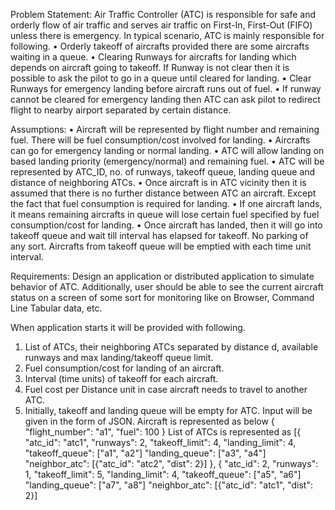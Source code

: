Problem Statement: Air Traffic Controller (ATC) is responsible for safe and orderly flow of air traffic and serves air traffic on First-In, First-Out (FIFO) unless there is emergency. 
In typical scenario, ATC is mainly responsible for following.
• Orderly takeoff of aircrafts provided there are some aircrafts waiting in a queue.
• Clearing Runways for aircrafts for landing which depends on aircraft going to takeoff. If Runway is not clear then it is possible to ask the pilot to go in a queue until cleared for landing.
• Clear Runways for emergency landing before aircraft runs out of fuel.
• If runway cannot be cleared for emergency landing then ATC can ask pilot to redirect flight to nearby airport separated by certain distance.

Assumptions:
• Aircraft will be represented by flight number and remaining fuel. There will be fuel consumption/cost involved for landing. 
• Aircrafts can go for emergency landing or normal landing.
• ATC will allow landing on based landing priority (emergency/normal) and remaining fuel.
• ATC will be represented by ATC_ID, no. of runways, takeoff queue, landing queue and distance of neighboring ATCs.
• Once aircraft is in ATC vicinity then it is assumed that there is no further distance between ATC an aircraft. Except the fact that fuel consumption is required for landing.
• If one aircraft lands, it means remaining aircrafts in queue will lose certain fuel specified by fuel consumption/cost for landing.
• Once aircraft has landed, then it will go into takeoff queue and wait till interval has elapsed for takeoff. No parking of any sort. Aircrafts from takeoff queue will be emptied with each time unit interval.


Requirements: 
Design an application or distributed application to simulate behavior of ATC.
Additionally, user should be able to see the current aircraft status on a screen of some sort for monitoring like on Browser, Command Line Tabular data, etc.

When application starts it will be provided with following.
1. List of ATCs, their neighboring ATCs separated by distance d, available runways and max landing/takeoff queue limit.
2. Fuel consumption/cost for landing of an aircraft.
3. Interval (time units) of takeoff for each aircraft.
4. Fuel cost per Distance unit in case aircraft needs to travel to another ATC.
5. Initially, takeoff and landing queue will be empty for ATC.
Input will be given in the form of JSON.
Aircraft is represented as below
{
 "flight_number": "a1",
 "fuel": 100
}
List of ATCs is represented as
[{
 "atc_id": "atc1",
 "runways": 2,
 "takeoff_limit": 4,
 "landing_limit": 4,
 "takeoff_queue": ["a1", "a2"]
 "landing_queue": ["a3", "a4"]
 "neighbor_atc": [{"atc_id": "atc2", "dist": 2}]
},
{
 "atc_id": 2,
 "runways": 1,
 "takeoff_limit": 5,
 "landing_limit": 4,
 "takeoff_queue": ["a5", "a6"]
 "landing_queue": ["a7", "a8"]
 "neighbor_atc": [{"atc_id": "atc1", "dist": 2}]
